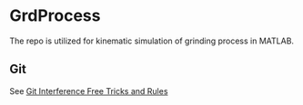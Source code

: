 # GrdProcess

The repo is utilized for kinematic simulation of grinding process in MATLAB.

## Git 

See [Git Interference Free Tricks and Rules](https://anthonydave.top/Git/Git%E5%8D%8F%E4%BD%9C%E6%8C%87%E4%BB%A4%E4%B8%8E%E8%A7%84%E5%88%99/#They-haven%E2%80%99t-changed-your-new-files-or-the-changed-parts-are-different)